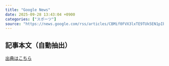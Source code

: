 ```yaml
---
title: "Google News"
date: 2025-09-28 13:43:04 +0900
categories: ["スポーツ"]
source: "https://news.google.com/rss/articles/CBMif0FVX3lxTE9TUk5EN1pIbWtmWnQxYW1IY282VzRWRGRTdUVpMTZBNjlUN1k3NVhpT1MyUXVaYVJJNkVwSllUMlNlLXJkOE9BSUJlWjZ2Nnc0cVo5eVpmMkNUQWxibnNsOHlxQkVYLWM4SE1fSnRoX1VGZm5KNlNVZHltRWdyX2s?oc=5"
---
```


## 記事本文（自動抽出）
<body class="y0K44d EA71Tc" id="readabilityBody"></body>

[出典はこちら](https://news.google.com/rss/articles/CBMif0FVX3lxTE9TUk5EN1pIbWtmWnQxYW1IY282VzRWRGRTdUVpMTZBNjlUN1k3NVhpT1MyUXVaYVJJNkVwSllUMlNlLXJkOE9BSUJlWjZ2Nnc0cVo5eVpmMkNUQWxibnNsOHlxQkVYLWM4SE1fSnRoX1VGZm5KNlNVZHltRWdyX2s?oc=5)
